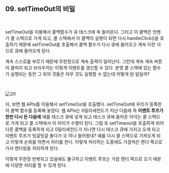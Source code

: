 ## 09. setTimeOut의 비밀

<br>

setTimeOut을 이용해서 콜백함수가 큐 태스크에 쏙 들어온다. 그리고 이 콜백은 언젠가 콜 스택으로 가게 되고, 콜 스택에서 이 콜백이 실행이 되면 다시 handleClick()을 호출하기 때문에 setTimeOut을 호출해서 콜백 함수가 다시 큐에 들어오고 계속 이런 식으로 큐에 들어오게 된다.

계속 스스로를 부르기 때문에 무한정으로 계속 출력이 일어난다. 그런데 계속 계속 버튼이 클릭이 되고 브라우저는 이렇게 이벤트를 갱신할 수 있다. 분명 콜 스택에 있는 함수가 실행되는 동안 그 외의 것들은 아무 것도 실행할 수 없는데 어떻게 된 일일까?

<br>

![20](https://user-images.githubusercontent.com/75867748/109422271-32833800-7a1e-11eb-85db-2b1b233a460f.png)

자, 보면 웹 APIs를 이용해서 setTimeOut을 호출했다. setTimeOut에 우리가 등록한 이 콜백 함수를 등록해 놓았다. 웹 APIs는 0밀리세컨드가 지난 다음에 즉 <b>이벤트 루프가 한번 다시 돈 다음에</b> 얘를 태스크 큐에 넣게 되고 태스크 큐에 들어온 아이는 콜 스택으로 가게 되고 콜 스택에서 이 아이가 수행이 된다. 그럼 또 setTimeout을 호출하게 되어 다른 콜백을 등록하게 되고 0밀리세컨드가 지나면 다시 태스크 큐에 가지고 오게 되고 이벤트 루프가 빙글빙글 돌다가 오 하나 들어왔네? 얘를 다시 콜 스택으로 가져오게 되고 이렇게 순회를 하면서 처리를 한다. 이렇게 처리하는 도중에도 가끔씩은 렌더 쪽으로 가서 렌더링을 처리하게 된다.

이렇게 무한정 반복되고 있음에도 불구하고 이벤트 루프는 가끔 렌더 쪽으로 오기 때문에 다양한 처리를 할 수 있게 된다.

